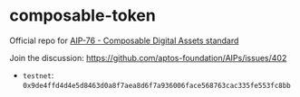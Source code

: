 # composable-token

Official repo for [AIP-76 - Composable Digital Assets standard](https://github.com/aptos-foundation/AIPs/blob/main/aips/aip-76.md)

Join the discussion: <https://github.com/aptos-foundation/AIPs/issues/402>

- `testnet`: `0x9de4ffd4d4e5d8463d0a8f7aea8d6f7a936006face568763cac335fe553fc8bb`
